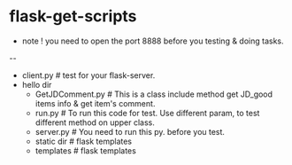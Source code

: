 # flask-get-scripts


* note
	! you need to open the port 8888 before you testing & doing tasks.

-- 

* client.py # test for your flask-server.
* hello dir 
	+ GetJDComment.py # This is a class include method get JD_good items info & get item's comment.
	+ run.py # To run this code for test. Use different param, to test different method on upper class.
	+ server.py # You need to run this py. before you test.
	+ static dir # flask templates  
	+ templates # flask templates

	